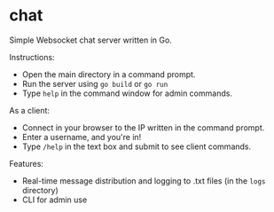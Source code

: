 # chat
Simple Websocket chat server written in Go.

Instructions:
- Open the main directory in a command prompt.
- Run the server using `go build` or `go run`
- Type `help` in the command window for admin commands.

As a client:
- Connect in your browser to the IP written in the command prompt.
- Enter a username, and you're in!
- Type `/help` in the text box and submit to see client commands.

Features:
- Real-time message distribution and logging to .txt files (in the `logs` directory)
- CLI for admin use
